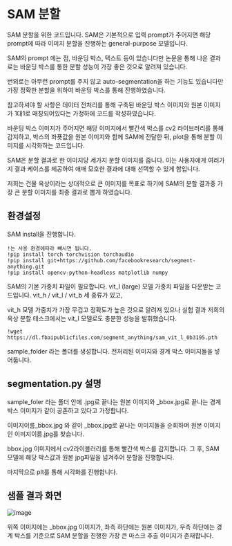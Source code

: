 # SAM 분할
SAM 분할을 위한 코드입니다. SAM은 기본적으로 입력 prompt가 주어지면 해당 prompt에 따라 이미지 분할을 진행하는 general-purpose 모델입니다.

SAM의 prompt 에는 점, 바운딩 박스, 텍스트 등이 있습니다만 논문을 통해 나온 결과로는 바운딩 박스를 통한 분할 성능이 가장 좋은 것으로 알려져 있습니다.

번외로는 아무런 prompt를 주지 않고 auto-segmentation을 하는 기능도 있습니다만 가장 정확한 분할을 위하여 바운딩 박스를 통해 진행하였습니다.

참고하셔야 할 사항은 데이터 전처리를 통해 구축된 바운딩 박스 이미지와 원본 이미지가 1대1로 매칭되어있다는 가정하에 코드를 작성하였습니다.

바운딩 박스 이미지가 주어지면 해당 이미지에서 빨간색 박스를 cv2 라이브러리를 통해 감지하고, 박스의 좌푯값을 원본 이미지와 함께 SAM에 전달한 뒤, plot을 통해 분할 이미지를 시각화하는 코드입니다.

SAM은 분할 결과로 한 이미지당 세가지 분할 이미지를 줍니다. 이는 사용자에게 여러가지 결과 케이스를 제공하여 애매 모호한 결과에 대해 선택할 수 있게 함입니다.

저희는 건물 옥상이라는 상대적으로 큰 이미지를 목표로 하기에 SAM의 분할 결과중 가장 큰 분할 이미지를 최종 결과로 뽑게 하였습니다.


## 환경설정

SAM install을 진행합니다.

```
!는 사용 환경에따라 빼시면 됩니다. 
!pip install torch torchvision torchaudio
!pip install git+https://github.com/facebookresearch/segment-anything.git
!pip install opencv-python-headless matplotlib numpy
```

SAM의 기본 가중치 파일이 필요합니다. vit_l (large) 모델 가중치 파일을 다운받는 코드입니다. vit_h / vit_l / vit_b 세 종류가 있고, 

vit_h 모델 가중치가 가장 무겁고 정확도가 높은 것으로 알려져 있으나 실험 결과 저희의 옥상 분할 테스크에서는 vit_l 모델로도 충분한 성능을 발휘했습니다.


```
!wget https://dl.fbaipublicfiles.com/segment_anything/sam_vit_l_0b3195.pth
```
sample_folder 라는 폴더를 생성합니다. 전처리된 이미지와 경계 박스 이미지들을 넣어둡니다. 

## segmentation.py 설명

sample_foler 라는 폴더 안에 .jpg로 끝나는 원본 이미지와 _bbox.jpg로 끝나는 경계 박스 이미지가 같이 공존하고 있다고 가정합니다.

이미지이름_bbox.jpg 와 같이 _bbox.jpg로 끝나는 이미지들을 순회하며 원본 이미지인 이미지이름.jpg를 찾습니다. 

bbox.jpg 이미지에서 cv2라이블러리를 통해 빨간색 박스를 감지합니다. 그 후, SAM 모델에 해당 박스값과 원본 jpg파일을 넘겨주어 분할을 진행합니다. 

마지막으로 plt를 통해 시각화를 진행합니다. 

## 샘플 결과 화면

![image](https://github.com/user-attachments/assets/308f916d-93a8-4455-bb5c-f9e4d1a0bfb8)

위쪽 이미지에는 _bbox.jpg 이미지가, 좌측 하단에는 원본 이미지가, 우측 하단에는 경계 박스를 기준으로 SAM 분할을 진행한 가장 큰 마스크 추출 이미지가 존재합니다.

